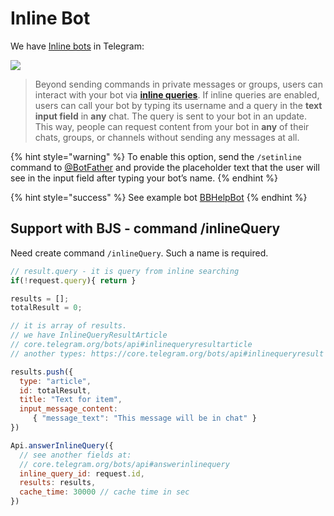 # Inline Bot

We have [Inline bots](https://core.telegram.org/bots/inline) in Telegram:

[![](https://core.telegram.org/file/811140995/1/I-wubuXAnzk/2e39739d0ac6bd5458)](https://core.telegram.org/file/811140995/1/I-wubuXAnzk/2e39739d0ac6bd5458)

> Beyond sending commands in private messages or groups, users can interact with your bot via [**inline queries**](https://core.telegram.org/bots/api#inline-mode). If inline queries are enabled, users can call your bot by typing its username and a query in the **text input field** in **any** chat. The query is sent to your bot in an update. This way, people can request content from your bot in **any** of their chats, groups, or channels without sending any messages at all.

{% hint style="warning" %}
To enable this option, send the `/setinline` command to [@BotFather](https://telegram.me/botfather) and provide the placeholder text that the user will see in the input field after typing your bot’s name.
{% endhint %}

{% hint style="success" %}
See example bot [BBHelpBot](https://t.me/bbhelpbot)
{% endhint %}

## Support with BJS - command /inlineQuery

Need create command `/inlineQuery`. Such a name is required.

```javascript
// result.query - it is query from inline searching
if(!request.query){ return }

results = [];
totalResult = 0;

// it is array of results.
// we have InlineQueryResultArticle
// core.telegram.org/bots/api#inlinequeryresultarticle
// another types: https://core.telegram.org/bots/api#inlinequeryresult

results.push({
  type: "article",
  id: totalResult,
  title: "Text for item",
  input_message_content:
     { "message_text": "This message will be in chat" }
})

Api.answerInlineQuery({
  // see another fields at:
  // core.telegram.org/bots/api#answerinlinequery
  inline_query_id: request.id,
  results: results,
  cache_time: 30000 // cache time in sec
})
```

